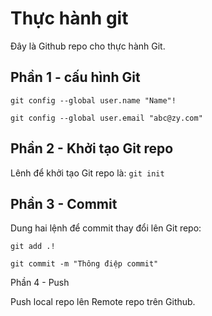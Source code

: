 # Thực hành git
Đây là Github repo cho thực hành Git.

## Phần 1 - cấu hình Git

```
git config --global user.name "Name"!

git config --global user.email "abc@zy.com"
```

## Phần 2 - Khởi tạo Git repo
 
Lênh để khởi tạo Git repo là: `git init`

## Phần 3 - Commit

Dung hai lệnh để commit thay đổi lên Git repo:

```
git add .!

git commit -m "Thông điệp commit"
```
Phần 4 - Push

Push local repo lên Remote repo trên Github.
